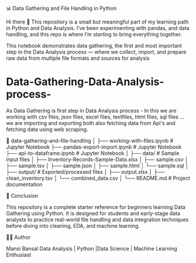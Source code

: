 📊 Data Gathering and File Handling in Python

Hi there 👋
This repository is a small but meaningful part of my learning path in Python and Data Analysis.
I’ve been experimenting with pandas, and data handling, and this repo is where I’m starting to bring everything together.

This notebook demonstrates data gathering, the first and most important step in the Data Analysis process — where we collect, import, and prepare raw data from multiple file formats and sources for analysis

# Data-Gathering-Data-Analysis-process-
As Data Gathering is first step in Data Analysis process - In this we are working with csv files, json files, excel files, textfiles, html files, sql files ... we are importing and exporting both also fetching data from Api's and fetching data using web scraping.

📂 data-gathering-and-file-handling
│
├── working-with-files.ipynb      # Jupyter Notebook
├── pandas-export-import.ipynb      # Jupyter Notebook
├── api-to-dataframe.ipynb      # Jupyter Notebook
│
├── data/                         # Sample input files
│   ├── Inventory-Records-Sample-Data.xlsx
│   ├── sample.csv
│   ├── sample.tsv
│   ├── sample.json
│   ├── sample.html
│   └── sample.sql
│
├── output/                       # Exported/processed files
│   ├── output.xlsx
│   ├── clean_inventory.tsv
│   └── combined_data.csv
│
└── README.md                     # Project documentation


🏁 Conclusion

This repository is a complete starter reference for beginners learning Data Gathering using Python.
It is designed for students and early-stage data analysts to practice real-world file handling and data integration techniques before diving into cleaning, EDA, and machine learning.


👩‍💻 Author

Mansi Bansal
Data Analysis | Python |Data Science | Machine Learning Enthusiast


